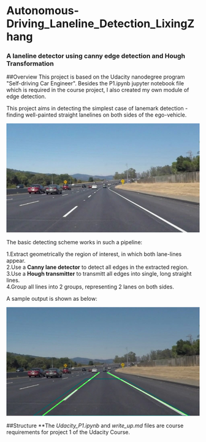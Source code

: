 # Autonomous-Driving_Laneline_Detection_LixingZhang
### A laneline detector using canny edge detection and Hough Transformation
##Overview
This project is based on the Udacity nanodegree program "Self-driving Car Engineer".
Besides the P1.ipynb jupyter notebook file which is required in the course project,
I also created my own module of edge detection.

This project aims in detecting the simplest case of lanemark detection - finding well-painted straight lanelines on both sides of the ego-vehicle.

![image_sample](./test_images/solidWhiteCurve.jpg)

The basic detecting scheme works in such a pipeline: 

1.Extract geometrically the region of interest, in which both lane-lines appear.  
2.Use a **Canny lane detector** to detect all edges in the extracted region.  
3.Use a **Hough transmitter** to transmitt all edges into single, long straight lines.  
4.Group all lines into 2 groups, representing 2 lanes on both sides.

A sample output is shown as below:

![output_result](./outputs/example_result.jpg)

##Structure
**The *Udacity_P1.ipynb* and *write_up.md* files are course requirements for project 1 of the Udacity Course.

  
